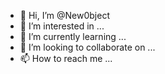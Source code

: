 - 👋 Hi, I’m @New0bject
- 👀 I’m interested in ...
- 🌱 I’m currently learning ...
- 💞️ I’m looking to collaborate on ...
- 📫 How to reach me ...

<!---
New0bject/New0bject is a ✨ special ✨ repository because its `README.md` (this file) appears on your GitHub profile.
You can click the Preview link to take a look at your changes.
--->
